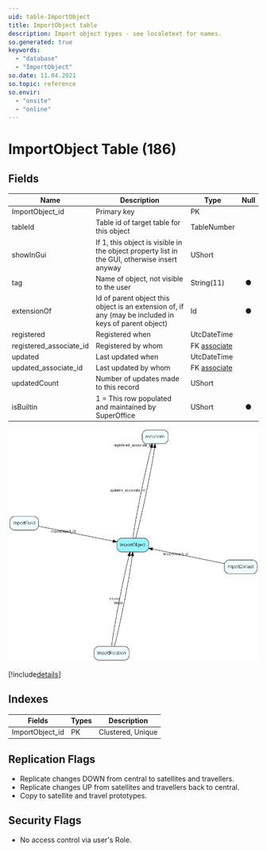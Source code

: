 ```yaml
---
uid: table-ImportObject
title: ImportObject table
description: Import object types - see localetext for names.
so.generated: true
keywords:
  - "database"
  - "ImportObject"
so.date: 11.04.2021
so.topic: reference
so.envir:
  - "onsite"
  - "online"
---
```


# ImportObject Table (186)

## Fields

| Name | Description | Type | Null |
|------|-------------|------|:----:|
|ImportObject\_id|Primary key|PK| |
|tableId|Table id of target table for this object|TableNumber| |
|showInGui|If 1, this object is visible in the object property list in the GUI, otherwise insert anyway|UShort| |
|tag|Name of object, not visible to the user|String(11)|&#x25CF;|
|extensionOf|Id of parent object this object is an extension of, if any (may be included in keys of parent object)|Id|&#x25CF;|
|registered|Registered when|UtcDateTime| |
|registered\_associate\_id|Registered by whom|FK [associate](associate.md)| |
|updated|Last updated when|UtcDateTime| |
|updated\_associate\_id|Last updated by whom|FK [associate](associate.md)| |
|updatedCount|Number of updates made to this record|UShort| |
|isBuiltin|1 = This row populated and maintained by SuperOffice|UShort|&#x25CF;|


![ImportObject table relationship diagram](./media/ImportObject.png)

[!include[details](./includes/importobject.md)]

## Indexes

| Fields | Types | Description |
|--------|-------|-------------|
|ImportObject\_id |PK |Clustered, Unique |

## Replication Flags

* Replicate changes DOWN from central to satellites and travellers.
* Replicate changes UP from satellites and travellers back to central.
* Copy to satellite and travel prototypes.

## Security Flags

* No access control via user's Role.

